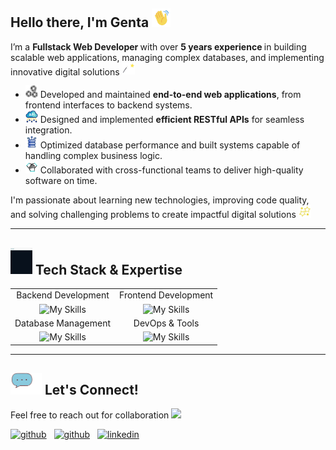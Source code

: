 ## Hello there, I'm Genta <img src="images/hey.gif" width="30">

I’m a <b> Fullstack Web Developer </b> with over <b> 5 years experience </b> in building scalable web applications, managing complex databases, and implementing innovative digital solutions <img src="images/simsalabim.gif" width="20">

- <img src="images/develop.gif" width="20"> Developed and maintained **end-to-end web applications**, from frontend interfaces to backend systems.  
- <img src="images/api.gif" width="20"> Designed and implemented **efficient RESTful APIs** for seamless integration.
- <img src="images/db.gif" width="20"> Optimized database performance and built systems capable of handling complex business logic.  
- <img src="images/collaborate.gif" width="20"> Collaborated with cross-functional teams to deliver high-quality software on time.  

I'm passionate about learning new technologies, improving code quality, and solving challenging problems to create impactful digital solutions <img src="images/star.gif" width="20">

---

## <img src="images/code.gif" width="35"> **Tech Stack & Expertise**  
|   |  |
| :---: | :---: |
| Backend Development  | Frontend Development |
| ![My Skills](https://skillicons.dev/icons?i=laravel,php,expressjs,nodejs,js,django,py)  | ![My Skills](https://skillicons.dev/icons?i=bootstrap,css,html,tailwind,materialui)  |
| Database Management  | DevOps & Tools |
| ![My Skills](https://skillicons.dev/icons?i=mysql,postgres,mongodb,firebase) | ![My Skills](https://skillicons.dev/icons?i=git,postman,ubuntu,bash,nginx,debian,aws) |

---

## <img src="images/chat.gif" width="50"> **Let's Connect!**  
Feel free to reach out for collaboration <img src="images/deal.gif" width="20"> <br> 
<p>
    <a href="mailto:gentahp12@gmail.com" rel="nofollow noreferrer"><img src="https://img.shields.io/badge/Gmail-D14836?style=for-the-badge&logo=gmail&logoColor=white" alt="github"></a> &nbsp; <a href="https://www.gentahp.me/" rel="nofollow noreferrer"><img src="https://img.shields.io/badge/website-000000?style=for-the-badge&logo=About.me&logoColor=white" alt="github"></a> &nbsp; <a href="https://www.linkedin.com/in/gentahp" rel="nofollow noreferrer"><img src="https://img.shields.io/badge/LinkedIn-0077B5?style=for-the-badge&logo=linkedin&logoColor=white" alt="linkedin"></a>
</p>
